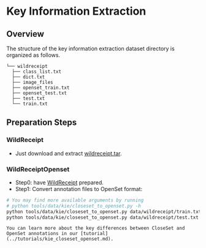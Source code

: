 # Key Information Extraction

## Overview

The structure of the key information extraction dataset directory is organized as follows.

```text
└── wildreceipt
  ├── class_list.txt
  ├── dict.txt
  ├── image_files
  ├── openset_train.txt
  ├── openset_test.txt
  ├── test.txt
  └── train.txt
```

## Preparation Steps

### WildReceipt

- Just download and extract [wildreceipt.tar](https://download.openmmlab.com/mmocr/data/wildreceipt.tar).

### WildReceiptOpenset

- Step0: have [WildReceipt](#WildReceipt) prepared.
- Step1: Convert annotation files to OpenSet format:

```bash
# You may find more available arguments by running
# python tools/data/kie/closeset_to_openset.py -h
python tools/data/kie/closeset_to_openset.py data/wildreceipt/train.txt data/wildreceipt/openset_train.txt
python tools/data/kie/closeset_to_openset.py data/wildreceipt/test.txt data/wildreceipt/openset_test.txt
```

```{note}
You can learn more about the key differences between CloseSet and OpenSet annotations in our [tutorial](../tutorials/kie_closeset_openset.md).
```
